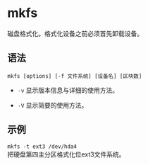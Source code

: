 # mkfs
磁盘格式化。格式化设备之前必须首先卸载设备。

## 语法
`mkfs [options] [-f 文件系统] [设备名] [区块数]`

- `-v` 显示版本信息与详细的使用方法。

- `-V` 显示简要的使用方法。

## 示例
`mkfs -t ext3 /dev/hda4`   
把硬盘第四主分区格式化位ext3文件系统。
